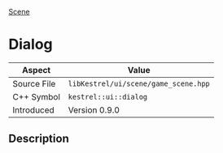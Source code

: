 [Scene](index)
# Dialog
| Aspect | Value |
| --- | --- |
| Source File | `libKestrel/ui/scene/game_scene.hpp` |
| C++ Symbol | `kestrel::ui::dialog` |
| Introduced | Version 0.9.0 |
## Description

